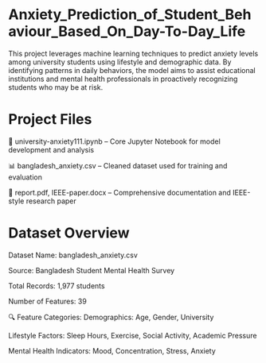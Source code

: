 # Anxiety_Prediction_of_Student_Behaviour_Based_On_Day-To-Day_Life
This project leverages machine learning techniques to predict anxiety levels among university students using lifestyle and demographic data. By identifying patterns in daily behaviors, the model aims to assist educational institutions and mental health professionals in proactively recognizing students who may be at risk.

# Project Files
📓 university-anxiety111.ipynb – Core Jupyter Notebook for model development and analysis

📊 bangladesh_anxiety.csv – Cleaned dataset used for training and evaluation

📝 report.pdf, IEEE-paper.docx – Comprehensive documentation and IEEE-style research paper

# Dataset Overview
Dataset Name: bangladesh_anxiety.csv

Source: Bangladesh Student Mental Health Survey

Total Records: 1,977 students

Number of Features: 39

🔍 Feature Categories:
Demographics: Age, Gender, University

Lifestyle Factors: Sleep Hours, Exercise, Social Activity, Academic Pressure

Mental Health Indicators: Mood, Concentration, Stress, Anxiety

